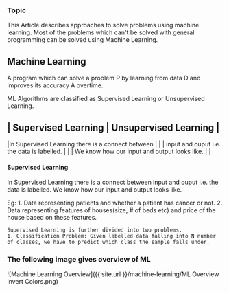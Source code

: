 ### Topic
  This Article describes approaches to solve problems using machine learning. Most of the problems which can't be solved with general programming can be solved using Machine Learning.
  
## Machine Learning
  A program which can solve a problem P by learning from data D and improves its accuracy A overtime.

ML Algorithms are classified as Supervised Learning or Unsupervised Learning.

|                         Supervised Learning                     |                 Unsupervised Learning                    |
------------------------------------------------------------------------------------------------------------------------------
|In Supervised Learning there is a connect between                |                                                          |
|  input and ouput i.e. the data is labelled.                     |                                                          |
|  We know how our input and output looks like.                   |                                                          |

#### Supervised Learning
  In Supervised Learning there is a connect between input and ouput i.e. the data is labelled. We know how our input and output looks like. 
  
  Eg: 
    1. Data representing patients and whether a patient has cancer or not.
    2. Data representing features of houses(size, # of beds etc) and price of the house based on these features.
    
    Supervised Learning is further divided into two problems.
    1. Classification Problem: Given labelled data falling into N number of classes, we have to predict which class the sample falls under.

### The following image gives overview of ML
![Machine Learning Overview]({{ site.url }}/machine-learning/ML Overview invert Colors.png)
